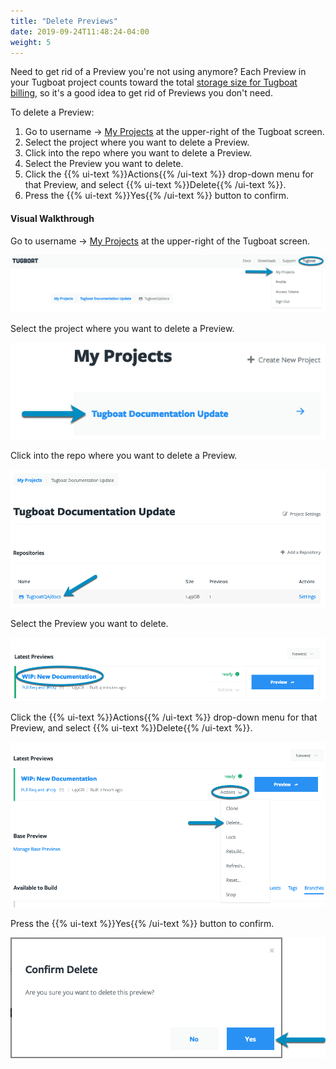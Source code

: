 ```yaml
---
title: "Delete Previews"
date: 2019-09-24T11:48:24-04:00
weight: 5
---
```


Need to get rid of a Preview you're not using anymore? Each Preview in your
Tugboat project counts toward the total
[storage size for Tugboat billing](/tugboat-billing/tugboat-pricing/#how-does-tugboat-pricing-work),
so it's a good idea to get rid of Previews you don't need.

To delete a Preview:

1. Go to username -> [My Projects](https://dashboard.tugboat.qa/projects) at the
   upper-right of the Tugboat screen.
2. Select the project where you want to delete a Preview.
3. Click into the repo where you want to delete a Preview.
4. Select the Preview you want to delete.
5. Click the {{% ui-text %}}Actions{{% /ui-text %}} drop-down menu for that
   Preview, and select {{% ui-text %}}Delete{{% /ui-text %}}.
6. Press the {{% ui-text %}}Yes{{% /ui-text %}} button to confirm.

#### Visual Walkthrough

Go to username -> [My Projects](https://dashboard.tugboat.qa/projects) at the
upper-right of the Tugboat screen.

![Go to username -> My Projects](/_images/go-to-user-my-projects.png)

Select the project where you want to delete a Preview.

![Select the project](/_images/select-a-project.png)

Click into the repo where you want to delete a Preview.

![Click into Tugboat repository](/_images/click-into-tugboat-repository.png)

Select the Preview you want to delete.

![Select a Preview build](/_images/select-a-preview.png)

Click the {{% ui-text %}}Actions{{% /ui-text %}} drop-down menu for that
Preview, and select {{% ui-text %}}Delete{{% /ui-text %}}.

![Click the Actions drop-down, and select Delete.](/_images/preview-action-delete.png)

Press the {{% ui-text %}}Yes{{% /ui-text %}} button to confirm.

![Press Yes to confirm Delete](/_images/preview-action-confirm-delete.png)

